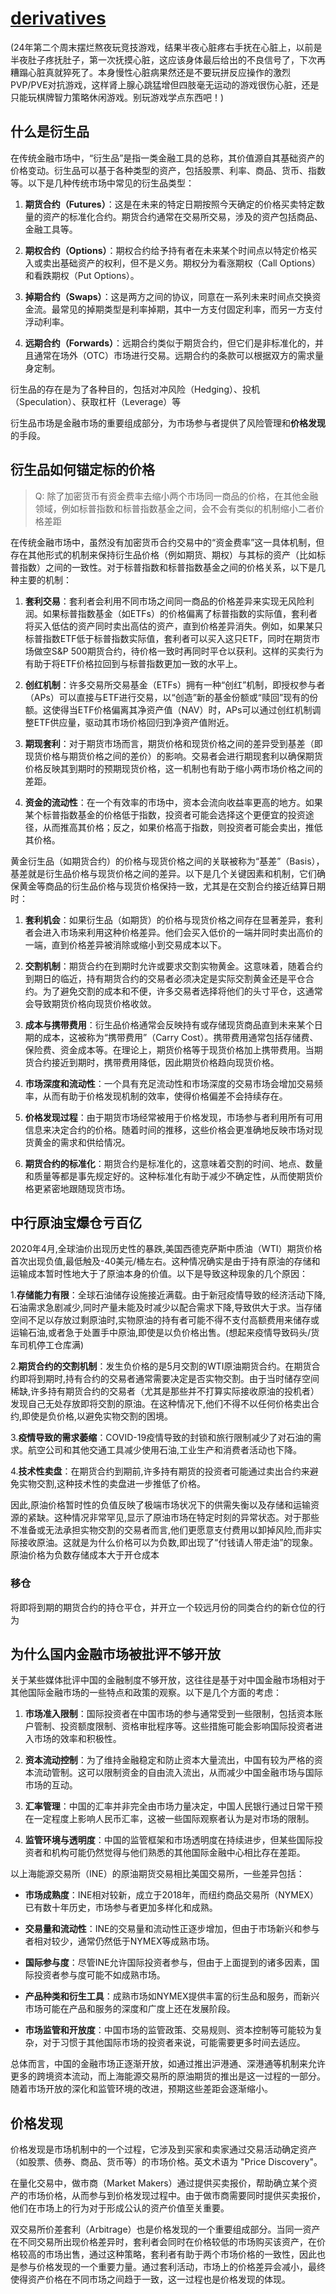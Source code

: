 # [derivatives](/2024/01/derivatives.md)

(24年第二个周末摆烂熬夜玩竞技游戏，结果半夜心脏疼右手抚在心脏上，以前是半夜肚子疼抚肚子，第一次抚摸心脏，这应该身体最后给出的不良信号了，下次再糟蹋心脏真就猝死了。本身慢性心脏病果然还是不要玩拼反应操作的激烈PVP/PVE对抗游戏，这样肾上腺心跳猛增但四肢毫无运动的游戏很伤心脏，还是只能玩棋牌智力策略休闲游戏。别玩游戏学点东西吧！)

## 什么是衍生品

在传统金融市场中，“衍生品”是指一类金融工具的总称，其价值源自其基础资产的价格变动。衍生品可以基于各种类型的资产，包括股票、利率、商品、货币、指数等。以下是几种传统市场中常见的衍生品类型：

1. **期货合约（Futures）**：这是在未来的特定日期按照今天确定的价格买卖特定数量的资产的标准化合约。期货合约通常在交易所交易，涉及的资产包括商品、金融工具等。

2. **期权合约（Options）**：期权合约给予持有者在未来某个时间点以特定价格买入或卖出基础资产的权利，但不是义务。期权分为看涨期权（Call Options）和看跌期权（Put Options）。

3. **掉期合约（Swaps）**：这是两方之间的协议，同意在一系列未来时间点交换资金流。最常见的掉期类型是利率掉期，其中一方支付固定利率，而另一方支付浮动利率。

4. **远期合约（Forwards）**：远期合约类似于期货合约，但它们是非标准化的，并且通常在场外（OTC）市场进行交易。远期合约的条款可以根据双方的需求量身定制。

衍生品的存在是为了各种目的，包括对冲风险（Hedging）、投机（Speculation）、获取杠杆（Leverage）等

衍生品市场是金融市场的重要组成部分，为市场参与者提供了风险管理和**价格发现**的手段。

## 衍生品如何锚定标的价格

> Q: 除了加密货币有资金费率去缩小两个市场同一商品的价格，在其他金融领域，例如标普指数和标普指数基金之间，会不会有类似的机制缩小二者价格差距

在传统金融市场中，虽然没有加密货币合约交易中的“资金费率”这一具体机制，但存在其他形式的机制来保持衍生品价格（例如期货、期权）与其标的资产（比如标普指数）之间的一致性。对于标普指数和标普指数基金之间的价格关系，以下是几种主要的机制：

1. **套利交易**：套利者会利用不同市场之间同一商品的价格差异来实现无风险利润。如果标普指数基金（如ETFs）的价格偏离了标普指数的实际值，套利者将买入低估的资产同时卖出高估的资产，直到价格差异消失。例如，如果某只标普指数ETF低于标普指数实际值，套利者可以买入这只ETF，同时在期货市场做空S&P 500期货合约，待价格一致时再同时平仓以获利。这样的买卖行为有助于将ETF价格拉回到与标普指数更加一致的水平上。

2. **创红机制**：许多交易所交易基金（ETFs）拥有一种“创红”机制，即授权参与者（APs）可以直接与ETF进行交易，以“创造”新的基金份额或“赎回”现有的份额。这使得当ETF价格偏离其净资产值（NAV）时，APs可以通过创红机制调整ETF供应量，驱动其市场价格回归到净资产值附近。

3. **期现套利**：对于期货市场而言，期货价格和现货价格之间的差异受到基差（即现货价格与期货价格之间的差价）的影响。交易者会进行期现套利以确保期货价格反映其到期时的预期现货价格，这一机制也有助于缩小两市场价格之间的差距。

4. **资金的流动性**：在一个有效率的市场中，资本会流向收益率更高的地方。如果某个标普指数基金的价格低于指数，投资者可能会选择这个更便宜的投资途径，从而推高其价格；反之，如果价格高于指数，则投资者可能会卖出，推低其价格。

黄金衍生品（如期货合约）的价格与现货价格之间的关联被称为“基差”（Basis），基差就是衍生品价格与现货价格之间的差异。以下是几个关键因素和机制，它们确保黄金等商品的衍生品价格与现货价格保持一致，尤其是在交割合约接近结算日期时：

1. **套利机会**：如果衍生品（如期货）的价格与现货价格之间存在显著差异，套利者会进入市场来利用这种价格差异。他们会买入低价的一端并同时卖出高价的一端，直到价格差异被消除或缩小到交易成本以下。

2. **交割机制**：期货合约在到期时允许或要求交割实物黄金。这意味着，随着合约到期日的临近，持有期货合约的交易者必须决定是实际交割黄金还是平仓合约。为了避免交割的成本和不便，许多交易者选择将他们的头寸平仓，这通常会导致期货价格向现货价格收敛。

3. **成本与携带费用**：衍生品价格通常会反映持有或存储现货商品直到未来某个日期的成本，这被称为“携带费用”（Carry Cost）。携带费用通常包括存储费、保险费、资金成本等。在理论上，期货价格等于现货价格加上携带费用。当期货合约接近到期时，携带费用降低，因此期货价格趋向现货价格。

4. **市场深度和流动性**：一个具有充足流动性和市场深度的交易市场会增加交易频率，从而有助于价格发现机制的效率，使得价格偏差不会持续存在。

5. **价格发现过程**：由于期货市场经常被用于价格发现，市场参与者利用所有可用信息来决定合约的价格。随着时间的推移，这些价格会更准确地反映市场对现货黄金的需求和供给情况。

6. **期货合约的标准化**：期货合约是标准化的，这意味着交割的时间、地点、数量和质量等都是事先规定好的。这种标准化有助于减少不确定性，从而使期货价格更紧密地跟随现货市场。

## 中行原油宝爆仓亏百亿

2020年4月,全球油价出现历史性的暴跌,美国西德克萨斯中质油（WTI）期货价格首次出现负值,最低触及-40美元/桶左右。这种情况确实是由于持有原油的存储和运输成本暂时性地大于了原油本身的价值。以下是导致这种现象的几个原因：

1.**存储能力有限**：全球石油储存设施接近满载。由于新冠疫情导致的经济活动下降,石油需求急剧减少,同时产量未能及时减少以配合需求下降,导致供大于求。当存储空间不足以存放过剩原油时,实物原油的持有者可能不得不支付高额费用来储存或运输石油,或者急于处置手中原油,即使是以负价格出售。(想起来疫情导致码头/货车司机停工仓库满)

2.**期货合约的交割机制**：发生负价格的是5月交割的WTI原油期货合约。在期货合约即将到期时,持有合约的交易者通常需要决定是否实物交割。由于当时储存空间稀缺,许多持有期货合约的交易者（尤其是那些并不打算实际接收原油的投机者）发现自己无处存放即将交割的原油。在这种情况下,他们不得不以任何价格卖出合约,即使是负价格,以避免实物交割的困境。

3.**疫情导致的需求萎缩**：COVID-19疫情导致的封锁和旅行限制减少了对石油的需求。航空公司和其他交通工具减少使用石油,工业生产和消费者活动也下降。

4.**技术性卖盘**：在期货合约到期前,许多持有期货的投资者可能通过卖出合约来避免实物交割,这种技术性的卖盘进一步推低了价格。

因此,原油价格暂时性的负值反映了极端市场状况下的供需失衡以及存储和运输资源的紧缺。这种情况非常罕见,显示了原油市场在特定时刻的异常状态。对于那些不准备或无法承担实物交割的交易者而言,他们更愿意支付费用以卸掉风险,而非实际接收原油。这就是为什么价格可以为负数,即出现了“付钱请人带走油”的现象。原油价格为负数存储成本大于开仓成本

### 移仓

将即将到期的期货合约的持仓平仓，并开立一个较远月份的同类合约的新仓位的行为

## 为什么国内金融市场被批评不够开放

关于某些媒体批评中国的金融制度不够开放，这往往是基于对中国金融市场相对于其他国际金融市场的一些特点和政策的观察。以下是几个方面的考虑：

1. **市场准入限制**：国际投资者在中国市场的参与通常受到一些限制，包括资本账户管制、投资额度限制、资格审批程序等。这些措施可能会影响国际投资者进入市场的效率和积极性。

2. **资本流动控制**：为了维持金融稳定和防止资本大量流出，中国有较为严格的资本流动管制。这可以限制资金的自由流入流出，从而减少中国金融市场与国际市场的互动。

3. **汇率管理**：中国的汇率并非完全由市场力量决定，中国人民银行通过日常干预在一定程度上影响人民币汇率，这被一些国际观察者认为是对市场的限制。

4. **监管环境与透明度**：中国的监管框架和市场透明度在持续进步，但某些国际投资者和机构可能仍然觉得与他们熟悉的其他国际金融中心相比存在差距。

以上海能源交易所（INE）的原油期货交易相比美国交易所，一些差异包括：

- **市场成熟度**：INE相对较新，成立于2018年，而纽约商品交易所（NYMEX）已有数十年历史，市场参与者更加多样化和成熟。

- **交易量和流动性**：INE的交易量和流动性正逐步增加，但由于市场新兴和参与者相对较少，通常仍然低于NYMEX等成熟市场。

- **国际参与度**：尽管INE允许国际投资者参与，但由于上面提到的诸多因素，国际投资者参与度可能不如成熟市场。

- **产品种类和衍生工具**：成熟市场如NYMEX提供丰富的衍生品和服务，而新兴市场可能在产品和服务的深度和广度上还在发展阶段。

- **市场监管和开放度**：中国市场的监管政策、交易规则、资本控制等可能较为复杂，对于习惯于其他国际市场的投资者来说，可能需要更多时间去适应。

总体而言，中国的金融市场正逐渐开放，如通过推出沪港通、深港通等机制来允许更多的跨境资本流动，而上海能源交易所的原油期货的推出是这一过程的一部分。随着市场开放的深化和监管环境的改进，预期这些差距会逐渐缩小。

## 价格发现

价格发现是市场机制中的一个过程，它涉及到买家和卖家通过交易活动确定资产（如股票、债券、商品、货币等）的市场价格。英文术语为 "Price Discovery"。

在量化交易中，做市商（Market Makers）通过提供买卖报价，帮助确立某个资产的市场价格，从而参与到价格发现过程中。由于做市商需要同时提供买卖报价，他们在市场上的行为对于形成公认的资产价值至关重要。

双交易所价差套利（Arbitrage）也是价格发现的一个重要组成部分。当同一资产在不同交易所出现价格差异时，套利者会同时在价格较低的市场购买该资产，在价格较高的市场出售，通过这种策略，套利者有助于两个市场价格的一致性，因此也是参与价格发现的一个重要力量。通过套利活动，市场上的价格差异会减小，最终使得资产价格在不同市场之间趋于一致，这一过程也是价格发现的体现。


